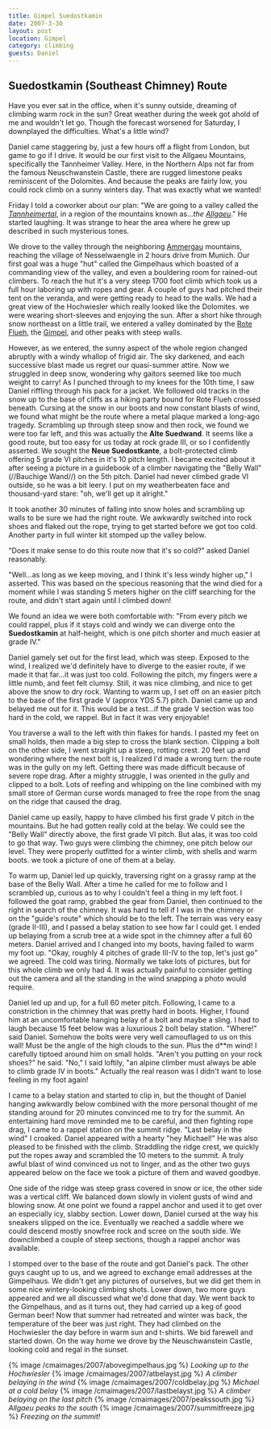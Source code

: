```yaml
---
title: Gimpel Suedostkamin
date: 2007-3-30
layout: post
location: Gimpel
category: climbing
guests: Daniel
---
```


<h2>Suedostkamin (Southeast Chimney) Route</h2>

Have you ever sat in the office, when it's sunny outside, dreaming of climbing warm rock in the sun? Great weather during the week got ahold of me and wouldn't let go. Though the forecast worsened for Saturday, I downplayed the difficulties. What's a little wind?


Daniel came staggering by, just a few hours off a flight from London, but game to go if I drive. It would be our first visit to the Allgaeu Mountains, specifically the Tannheimer Valley. Here, in the Northern Alps not far from the famous Neuschwanstein Castle, there are rugged limestone peaks reminiscent of the Dolomites. And because the peaks are fairly low, you could rock climb on a sunny winters day. That was exactly what we wanted! 


Friday I told a coworker about our plan: "We are going to a valley called the <i><a href="https://www.summitpost.org/area/range/154588/allgaeu-alps.html#chapter_8">Tannheimertal</a></i>, in a region of the mountains known as...<i>the <a href="https://www.summitpost.org/area/range/154588/allgaeu-alps.html">Allgaeu</a></i>." He started laughing. It was strange to hear the area where he grew up described in such mysterious tones.


We drove to the valley through the neighboring <a href="https://www.summitpost.org/area/range/154565/ammergau-alps-group.html">Ammergau</a> mountains, reaching the village of Nesselwaengle in 2 hours drive from Munich. Our first goal was a huge "hut" called the Gimpelhaus which boasted of a commanding view of the valley, and even a bouldering room for rained-out climbers. To reach the hut it's a very steep 1700 foot climb which took us a full hour laboring up with ropes and gear. A couple of guys had pitched their tent on the veranda, and were getting ready to head to the walls. We had a great view of the Hochwiesler which really looked like the Dolomites. we were wearing short-sleeves and enjoying the sun. After a short hike through snow northeast on a little trail, we entered a valley dominated by the <a href="https://www.summitpost.org/mountain/rock/150815/rote-flueh-fl-h-.html">Rote Flueh</a>, the <a href="https://www.summitpost.org/mountain/rock/150822/gimpel.html">Gimpel</a>, and other peaks with steep walls. 


However, as we entered, the sunny aspect of the whole region changed abruptly with a windy whallop of frigid air. The sky darkened, and each successive blast made us regret our quasi-summer attire. Now we struggled in deep snow, wondering why gaitors seemed like too much weight to carry! As I punched through to my knees for the 10th time, I saw Daniel riffling through his pack for a jacket. We followed old tracks in the snow up to the base of cliffs as a hiking party bound for Rote Flueh crossed beneath. Cursing at the snow in our boots and now constant blasts of wind, we found what might be the route where a metal plaque marked a long-ago tragedy. Scrambling up through steep snow and then rock, we found we were too far left, and this was actually the **Alte Suedwand**. It seems like a good route, but too easy for us today at rock grade III, or so I confidently asserted. We sought the **Neue Suedostkante**, a bolt-protected climb offering 5 grade VI pitches in it's 10 pitch length. I became excited about it after seeing a picture in a guidebook of a climber navigating the "Belly Wall" (//Bauchige Wand//) on the 5th pitch. Daniel had never climbed grade VI outside, so he was a bit leery. I put on my weatherbeaten face and thousand-yard stare: "oh, we'll get up it alright." 


It took another 30 minutes of falling into snow holes and scrambling up walls to be sure we had the right route. We awkwardly switched into rock shoes and flaked out the rope, trying to get started before we got too cold. Another party in full winter kit stomped up the valley below. 


"Does it make sense to do this route now that it's so cold?" asked Daniel reasonably.


"Well...as long as we keep moving, and I think it's less windy higher up," I asserted. This was based on the specious reasoning that the wind died for a moment while I was standing 5 meters higher on the cliff searching for the route, and didn't start again until I climbed down!


We found an idea we were both comfortable with: "From every pitch we could rappel, plus if it stays cold and windy we can diverge onto the <b>Suedostkamin</b> at half-height, which is one pitch shorter and much easier at grade IV."


Daniel gamely set out for the first lead, which was steep. Exposed to the wind, I realized we'd definitely have to diverge to the easier route, if we made it that far...it was just too cold. Following the pitch, my fingers were a little numb, and feet felt clumsy. Still, it was nice climbing, and nice to get above the snow to dry rock. Wanting to warm up, I set off on an easier pitch to the base of the first grade V (approx YDS 5.7) pitch. Daniel came up and belayed me out for it. This would be a test...if the grade V section was too hard in the cold, we rappel. But in fact it was very enjoyable! 


You traverse a wall to the left with thin flakes for hands. I pasted my feet on small holds, then made a big step to cross the blank section. Clipping a bolt on the other side, I went straight up a steep, rotting crest. 20 feet up and wondering where the next bolt is, I realized I'd made a wrong turn: the route was in the gully on my left. Getting there was made difficult because of severe rope drag. After a mighty struggle, I was oriented in the gully and clipped to a bolt. Lots of reefing and whipping on the line combined with my small store of German curse words managed to free the rope from the snag on the ridge that caused the drag. 


Daniel came up easily, happy to have climbed his first grade V pitch in the mountains. But he had gotten really cold at the belay. We could see the "Belly Wall" directly above, the first grade VI pitch. But alas, it was too cold to go that way. Two guys were climbing the chimney, one pitch below our level. They were properly outfitted for a winter climb, with shells and warm boots. we took a picture of one of them at a belay. 


To warm up, Daniel led up quickly, traversing right on a grassy ramp at the base of the Belly Wall. After a time he called for me to follow and I scrambled up, curious as to why I couldn't feel a thing in my left foot. I followed the goat ramp, grabbed the gear from Daniel, then continued to the right in search of the chimney. It was hard to tell if I was in the chimney or on the "guide's route" which should be to the left. The terrain was very easy (grade II-III), and I passed a belay station to see how far I could get. I ended up belaying from a scrub tree at a wide spot in the chimney after a full 60 meters. Daniel arrived and I changed into my boots, having failed to warm my foot up. "Okay, roughly 4 pitches of grade III-IV to the top, let's just go" we agreed. The cold was tiring. Normally we take lots of pictures, but for this whole climb we only had 4. It was actually painful to consider getting out the camera and all the standing in the wind snapping a photo would require.


Daniel led up and up, for a full 60 meter pitch. Following, I came to a constriction in the chimney that was pretty hard in boots. Higher, I found him at an uncomfortable hanging belay of a bolt and maybe a sling. I had to laugh because 15 feet below was a luxurious 2 bolt belay station. "Where!" said Daniel. Somehow the bolts were very well camouflaged to us on this wall! Must be the angle of the high clouds to the sun. Plus the d**m wind! I carefully tiptoed around him on small holds. "Aren't you putting on your rock shoes?" he said. "No," I said loftily, "an alpine climber must always be able to climb grade IV in boots." Actually the real reason was I didn't want to lose feeling in my foot again!


I came to a belay station and started to clip in, but the thought of Daniel hanging awkwardly below combined with the more personal thought of me standing around for 20 minutes convinced me to try for the summit. An entertaining hard move reminded me to be careful, and then fighting rope drag, I came to a rappel station on the summit ridge. "Last belay in the wind" I croaked. Daniel appeared with a hearty "hey Michael!" He was also pleased to be finished with the climb. Straddling the ridge crest, we quickly put the ropes away and scrambled the 10 meters to the summit. A truly awful blast of wind convinced us not to linger, and as the other two guys appeared below on the face we took a picture of them and waved goodbye. 


One side of the ridge was steep grass covered in snow or ice, the other side was a vertical cliff. We balanced down slowly in violent gusts of wind and blowing snow. At one point we found a rappel anchor and used it to get over an especially icy, slabby section. Lower down, Daniel cursed at the way his sneakers slipped on the ice. Eventually we reached a saddle where we could descend mostly snowfree rock and scree on the south side. We downclimbed a couple of steep sections, though a rappel anchor was available. 


I stomped over to the base of the route and got Daniel's pack. The other guys caught up to us, and we agreed to exchange email addresses at the Gimpelhaus. We didn't get any pictures of ourselves, but we did get them in some nice wintery-looking climbing shots. Lower down, two more guys appeared and we all discussed what we'd done that day. We went back to the Gimpelhaus, and as it turns out, they had carried up a keg of good German beer! Now that summer had retreated and winter was back, the temperature of the beer was just right. They had climbed on the Hochwiesler the day before in warm sun and t-shirts. We bid farewell and started down. On the way home we drove by the Neuschwanstein Castle, looking cold and regal in the sunset.                                                                                                                                                                                                                       



{% image /cmaimages/2007/abovegimpelhaus.jpg %}
<i>Looking up to the Hochwiesler</i>
{% image /cmaimages/2007/atbelayst.jpg %}
<i>A climber belaying in the wind</i>
{% image /cmaimages/2007/coldbelay.jpg %}
<i>Michael at a cold belay</i>
{% image /cmaimages/2007/lastbelayst.jpg %}
<i>A climber belaying on the last pitch</i>
{% image /cmaimages/2007/peakssouth.jpg %}
<i>Allgaeu peaks to the south</i>
{% image /cmaimages/2007/summitfreeze.jpg %}
<i>Freezing on the summit!</i>
